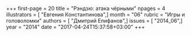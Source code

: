 +++
first-page = 20
title = "Рэндзю: атака чёрными"
npages = 4
illustrators = [ "Евгения Константинова",]
month = "06"
rubric = "Игры и головоломки"
authors = [ "Дмитрий Епифанов",]
issues = [ "2014_06",]
year = "2014"
date = "2017-04-24T15:37:58+03:00"
+++

